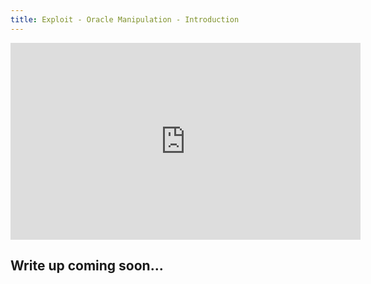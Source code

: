 ```yaml
---
title: Exploit - Oracle Manipulation - Introduction
---
```


<iframe width="560" height="315" src="https://youtu.be/D4CGfLPhvY0" title="YouTube video player" frameborder="0" allow="accelerometer; autoplay; clipboard-write; encrypted-media; gyroscope; picture-in-picture; web-share" allowfullscreen></iframe>

## Write up coming soon...

